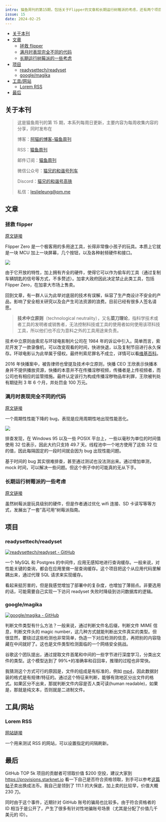 ```yaml
---
intro: 猫鱼周刊的第15期，包括关于Flipper的文章和长期运行树莓派的考虑，还有两个项目和一个用来测试RSS的网站。
issue: 15
date: 2024-02-25
---
```


- [关于本刊](#%E5%85%B3%E4%BA%8E%E6%9C%AC%E5%88%8A)
- [文章](#%E6%96%87%E7%AB%A0)
  - [拯救 flipper](#%E6%8B%AF%E6%95%91%20flipper)
  - [满月时表现完全不同的代码](#%E6%BB%A1%E6%9C%88%E6%97%B6%E8%A1%A8%E7%8E%B0%E5%AE%8C%E5%85%A8%E4%B8%8D%E5%90%8C%E7%9A%84%E4%BB%A3%E7%A0%81)
  - [长期运行树莓派的一些考虑](#%E9%95%BF%E6%9C%9F%E8%BF%90%E8%A1%8C%E6%A0%91%E8%8E%93%E6%B4%BE%E7%9A%84%E4%B8%80%E4%BA%9B%E8%80%83%E8%99%91)
- [项目](#%E9%A1%B9%E7%9B%AE)
  - [readysettech/readyset](#readysettech/readyset)
  - [google/magika](#google/magika)
- [工具/网站](#%E5%B7%A5%E5%85%B7/%E7%BD%91%E7%AB%99)
  - [Lorem RSS](#Lorem%20RSS)
- [最后](#%E6%9C%80%E5%90%8E)

## 关于本刊

> 这是猫鱼周刊的第 15 期，本系列每周日更新，主要内容为每周收集内容的分享，同时发布在
>
> 博客：[阿猫的博客-猫鱼周刊](https://ameow.xyz/categories/weekly)
>
> RSS：[猫鱼周刊](https://ameow.xyz/feed/categories/weekly.xml)
>
> 邮件订阅：[猫鱼周刊](https://quail.ink/ameow)
>
> 微信公众号：[猫兄的和谐号列车](http://img.ameow.xyz/202401141448662.png)
>
> Discord：[猫兄的和谐号高铁](https://discord.gg/5G5Nbtuz)
>
> 私信：[leslieleung@pm.me](mailto:leslieleung@pm.me)

## 文章

### 拯救 flipper

[原文链接](https://saveflipper.ca/)

Flipper Zero 是一个极客用的多用途工具，长得非常像小孩子的玩具。本质上它就是一块 MCU 加上一块屏幕，几个按钮，以及各种射频硬件和接口。

![](https://img.ameow.xyz/202402251656733.png)

由于它开放的特性，加上拥有齐全的硬件，使得它可以作为偷车的工具（通过复制车辆钥匙的信号等方式，不多赘述）。加拿大政府因此决定禁止此类工具，包括 Flipper Zero，在加拿大市场上售卖。

回到文章，有一群人认为此举对底层的技术有误解，纵容了生产商设计不安全的产品，影响了安全相关研究以及会产生司法资源的浪费。目前已经有很多人签名请愿。

> **技术中立原则**（technological neutrality），又名**菜刀理论**，指科学技术或者工具的发明者或销售者，无法控制科技或工具的使用者如何使用该项科技工具，所以他们也不应为意料之外的工具用途来负责。

技术中立原则由索尼与环球电影制片公司在 1984 年的诉讼中引入。简单而言，索尼开发了一款录像机，可以改变观看的时间，快进快退，以及复制节目进行永久保存。环球电影认为此举属于侵权。最终判索尼罪名不成立，详情可以看[维基百科](https://en.wikipedia.org/wiki/Sony_Corp._of_America_v._Universal_City_Studios,_Inc.)。

2016 年快播案中，被告律师也曾提及技术中立原则，快播 CEO 王欣表示快播本身并不提供播放资源，快播的本意并不在传播淫秽视频，传播者是上传视频者，而公司也有相应的监管措施。最终认定该行为构成传播淫秽物品牟利罪，王欣被判处有期徒刑 3 年 6 个月，并处罚金 100 万元。

### 满月时表现完全不同的代码

[原文链接](https://www.hanselman.com/blog/the-code-worked-differently-when-the-moon-was-full)

一个周期性性能下降的 bug，表现是应用周期性地出现性能恶化。

![](https://img.ameow.xyz/202402251724011.png)

排查发现，在 Windows 95 以及一些 POSIX 平台上，一些以毫秒为单位的时间值使用 32 位表示，因此大约只支持 49.7 天。线程池中一个地方使用了这些 32 位的值，因此每隔固定的一段时间就会因为 bug 出现性能问题。

基于时间的 bug 其实很难排查，甚至通过测试也没法测出来。通过增加单测，mock 时间，可以解决一些问题。但这个例子中的可能真的无从下手。

### 长期运行树莓派的一些考虑

[原文链接](https://www.dzombak.com/blog/2023/12/Considerations-for-a-long-running-Raspberry-Pi.html)

虽然树莓派是玩具级别的硬件，但是作者通过优化 wifi 连接、SD 卡读写等等方式，发展出了一套”高可用“树莓派指南。

## 项目

### readysettech/readyset

[![readysettech/readyset - GitHub](https://gh-card.dev/repos/readysettech/readyset.svg?fullname=)](https://github.com/readysettech/readyset)

一个 MySQL 和 Postgres 的中间件，应用无感知地进行查询缓存。一般来说，对性能关键的查询，都会在应用里做一层查询缓存。这个项目把这个从应用代码里解耦出来，通过代理 SQL 请求来实现缓存。

看起来挺厉害的，但是我感觉增加了部署中的复杂度，也增加了薄弱点。非要选用的话，可能需要自己实现一下访问 readyset 失败时降级到访问数据库的逻辑。

### google/magika

[![google/magika - GitHub](https://gh-card.dev/repos/google/magika.svg?fullname=)](https://github.com/google/magika)

判断文件类型有什么方法？一般来说，通过判断文件名后缀，判断文件 MIME 信息，判断文件头的 magic number，这几种方式就能判断出文件真实的类型。但很显然，要绕过这些检测也非常简单，伪造一下对应检测的信息，再把别的内容隐藏在中间就好了。这也是文件类型检测面临的一个网络安全挑战。

谷歌这个团队提出，通过提取文件首尾和中间的一些字节进行深度学习，分类出文件的类型。这个模型达到了 99%+的准确率和召回率，推理的过程也非常快。

我猜测这个方式可行的原因是，文件的组成是有标准的，例如 [mp4](https://en.wikipedia.org/wiki/MP4_file_format)，因此数据封装的格式是有规律/特征的。通过这个特征来判断，能够有效地区分出文件的格式。如果区分不出来，那就判断文件内容是否人类可读(human readable)，如果是，那就是纯文本，否则就是二进制文件。

## 工具/网站

### Lorem RSS

[网站链接](https://lorem-rss.herokuapp.com/)

一个用来测试 RSS 的网站，可以设置指定的间隔刷新。

## 最后

GitHub TOP 5k 项目的贡献者可领取价值 $200 空投，建议大家到 https://provisions.starknet.io 看一下自己是否符合资格领取，到手可以参考[这篇帖子](https://v2ex.com/t/1017287)卖出换成法币。我自己是领到了 111.1 的大保底，加上卖的比较早，价值大概 230 刀。

同时由于这个事件，近期针对 GitHub 账号的骗局也比较多。由于符合资格者的 ID 相当于是公开了，产生了很多有针对性地骗账号场景（尤其是分配了价值几千美元的 ID）。
